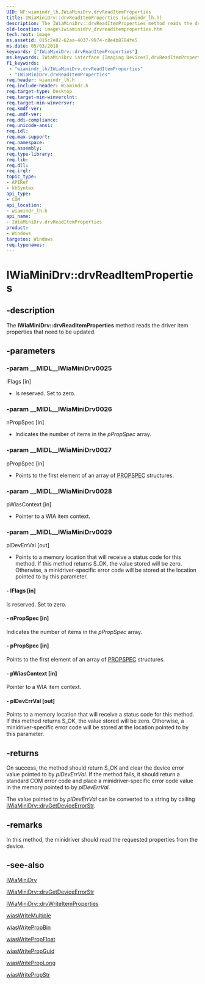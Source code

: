 ```yaml
---
UID: NF:wiamindr_lh.IWiaMiniDrv.drvReadItemProperties
title: IWiaMiniDrv::drvReadItemProperties (wiamindr_lh.h)
description: The IWiaMiniDrv::drvReadItemProperties method reads the driver item properties that need to be updated.
old-location: image\iwiaminidrv_drvreaditemproperties.htm
tech.root: image
ms.assetid: 015c2e02-62aa-4037-9974-c8e4b8784fe5
ms.date: 05/03/2018
keywords: ["IWiaMiniDrv::drvReadItemProperties"]
ms.keywords: IWiaMiniDrv interface [Imaging Devices],drvReadItemProperties method, IWiaMiniDrv.drvReadItemProperties, IWiaMiniDrv::drvReadItemProperties, MiniDrv_515d9cc7-c76a-4a15-9cc1-59be834382fe.xml, drvReadItemProperties, drvReadItemProperties method [Imaging Devices], drvReadItemProperties method [Imaging Devices],IWiaMiniDrv interface, image.iwiaminidrv_drvreaditemproperties, wiamindr_lh/IWiaMiniDrv::drvReadItemProperties
f1_keywords:
 - "wiamindr_lh/IWiaMiniDrv.drvReadItemProperties"
 - "IWiaMiniDrv.drvReadItemProperties"
req.header: wiamindr_lh.h
req.include-header: Wiamindr.h
req.target-type: Desktop
req.target-min-winverclnt:
req.target-min-winversvr: 
req.kmdf-ver: 
req.umdf-ver: 
req.ddi-compliance: 
req.unicode-ansi: 
req.idl: 
req.max-support: 
req.namespace: 
req.assembly: 
req.type-library: 
req.lib: 
req.dll: 
req.irql: 
topic_type:
- APIRef
- kbSyntax
api_type:
- COM
api_location:
- wiamindr_lh.h
api_name:
- IWiaMiniDrv.drvReadItemProperties
product:
- Windows
targetos: Windows
req.typenames: 
---
```


# IWiaMiniDrv::drvReadItemProperties

## -description

The **IWiaMiniDrv::drvReadItemProperties** method reads the driver item properties that need to be updated.

## -parameters

### -param __MIDL__IWiaMiniDrv0025

lFlags [in]

- Is reserved. Set to zero.

### -param __MIDL__IWiaMiniDrv0026

nPropSpec [in]

- Indicates the number of items in the *pPropSpec* array.

### -param __MIDL__IWiaMiniDrv0027

pPropSpec [in]

- Points to the first element of an array of [PROPSPEC](https://docs.microsoft.com/windows/win32/api/propidlbase/ns-propidlbase-propspec) structures.

### -param __MIDL__IWiaMiniDrv0028

pWiasContext [in]

- Pointer to a WIA item context.

### -param __MIDL__IWiaMiniDrv0029

plDevErrVal [out]

- Points to a memory location that will receive a status code for this method. If this method returns S_OK, the value stored will be zero. Otherwise, a minidriver-specific error code will be stored at the location pointed to by this parameter.

#### - lFlags [in]

Is reserved. Set to zero.

#### - nPropSpec [in]

Indicates the number of items in the *pPropSpec* array.

#### - pPropSpec [in]

Points to the first element of an array of [PROPSPEC](https://docs.microsoft.com/windows/win32/api/propidlbase/ns-propidlbase-propspec) structures.

#### - pWiasContext [in]

Pointer to a WIA item context.

#### - plDevErrVal [out]

Points to a memory location that will receive a status code for this method. If this method returns S_OK, the value stored will be zero. Otherwise, a minidriver-specific error code will be stored at the location pointed to by this parameter.

## -returns

On success, the method should return S_OK and clear the device error value pointed to by *plDevErrVal*. If the method fails, it should return a standard COM error code and place a minidriver-specific error code value in the memory pointed to by *plDevErrVal*.

The value pointed to by *plDevErrVal* can be converted to a string by calling [IWiaMiniDrv::drvGetDeviceErrorStr](https://docs.microsoft.com/windows-hardware/drivers/ddi/wiamindr_lh/nf-wiamindr_lh-iwiaminidrv-drvgetdeviceerrorstr).

## -remarks

In this method, the minidriver should read the requested properties from the device.

## -see-also

[IWiaMiniDrv](https://docs.microsoft.com/windows-hardware/drivers/ddi/wiamindr_lh/nn-wiamindr_lh-iwiaminidrv)

[IWiaMiniDrv::drvGetDeviceErrorStr](https://docs.microsoft.com/windows-hardware/drivers/ddi/wiamindr_lh/nf-wiamindr_lh-iwiaminidrv-drvgetdeviceerrorstr)

[IWiaMiniDrv::drvWriteItemProperties](https://docs.microsoft.com/windows-hardware/drivers/ddi/wiamindr_lh/nf-wiamindr_lh-iwiaminidrv-drvwriteitemproperties)

[wiasWriteMultiple](https://docs.microsoft.com/windows-hardware/drivers/ddi/wiamdef/nf-wiamdef-wiaswritemultiple)

[wiasWritePropBin](https://docs.microsoft.com/windows-hardware/drivers/ddi/wiamdef/nf-wiamdef-wiaswritepropbin)

[wiasWritePropFloat](https://docs.microsoft.com/windows-hardware/drivers/ddi/wiamdef/nf-wiamdef-wiaswritepropfloat)

[wiasWritePropGuid](https://docs.microsoft.com/windows-hardware/drivers/ddi/wiamdef/nf-wiamdef-wiaswritepropguid)

[wiasWritePropLong](https://docs.microsoft.com/windows-hardware/drivers/ddi/wiamdef/nf-wiamdef-wiaswriteproplong)

[wiasWritePropStr](https://docs.microsoft.com/windows-hardware/drivers/ddi/wiamdef/nf-wiamdef-wiaswritepropstr)
